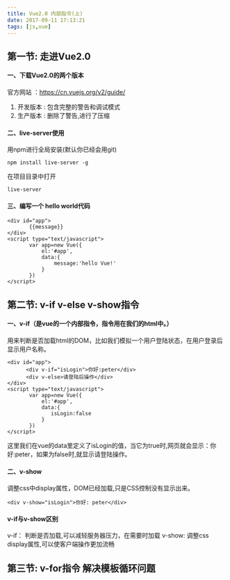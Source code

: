 ```yaml
---
title: Vue2.0 内部指令(上)
date: 2017-09-11 17:13:21
tags: [js,vue]
---
```

## 第一节: 走进Vue2.0

#### 一、下载Vue2.0的两个版本
  官方网站 ：https://cn.vuejs.org/v2/guide/
  1. 开发版本 : 包含完整的警告和调试模式
  2. 生产版本 : 删除了警告,进行了压缩

#### 二、live-server使用
  用npm进行全局安装(默认你已经会用git)
```
npm install live-server -g
```
在项目目录中打开
```
live-server
```
#### 三、编写一个 hello world代码
```
<div id="app">
       {{message}}
</div>
<script type="text/javascript">
       var app=new Vue({
           el:'#app',
           data:{
               message:'hello Vue!'
           }
       })
</script>
```

## 第二节: v-if v-else v-show指令

#### 一、v-if（是vue的一个内部指令，指令用在我们的html中。）
  用来判断是否加载html的DOM，比如我们模拟一个用户登陆状态，在用户登录后显示用户名称。
  ```
  <div id="app">
        <div v-if="isLogin">你好:peter</div>
        <div v-else>请登陆后操作</div>
  </div>
  <script type="text/javascript">
         var app=new Vue({
             el:'#app',
             data:{
                isLogin:false
             }
         })
  </script>
  ```
这里我们在vue的data里定义了isLogin的值，当它为true时,网页就会显示：你好:peter，如果为false时,就显示请登陆操作。

#### 二、v-show
  调整css中display属性，DOM已经加载,只是CSS控制没有显示出来。
  ```
  <div v-show="isLogin">你好: peter</div>

  ```
#### v-if与v-show区别

v-if：   判断是否加载,可以减轻服务器压力，在需要时加载
v-show:  调整css display属性,可以使客户端操作更加流畅

## 第三节: v-for指令 解决模板循环问题


  
